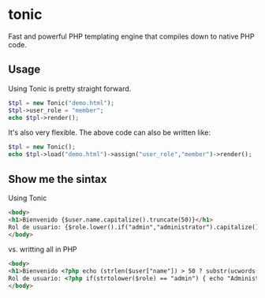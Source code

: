 # tonic
Fast and powerful PHP templating engine that compiles down to native PHP code.
## Usage
Using Tonic is pretty straight forward. 
```php
$tpl = new Tonic("demo.html");
$tpl->user_role = "member";
echo $tpl->render();
```
It's also very flexible. The above code can also be written like:
```php
$tpl = new Tonic();
echo $tpl->load("demo.html")->assign("user_role","member")->render();
```
## Show me the sintax
Using Tonic
```html
<body>
<h1>Bienvenido {$user.name.capitalize().truncate(50)}</h1>
Rol de usuario: {$role.lower().if("admin","administrator").capitalize()}
</body>
```
vs. writting all in PHP
```html
<body>
<h1>Bienvenido <?php echo (strlen($user["name"]) > 50 ? substr(ucwords($user["name"]),0,50)."..." : ucwords($user["name"])) ?></h1>
Rol de usuario: <?php if(strtolower($role) == "admin") { echo "Administrator" } else { echo ucwords($role) } ?>
</body>
```
